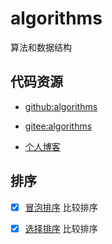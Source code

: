 # algorithms

算法和数据结构

## 代码资源

- [github:algorithms](https://github.com/zhaoyunxing92/algorithms)

- [gitee:algorithms](https://gitee.com/zhaoyunxing92/algorithms)

- [个人博客](https://zhaoyunxing92.gitee.io)

## 排序

- [x] [冒泡排序](sort/bubble/readme.md)  比较排序
- [x] [选择排序](sort/selection/readme.md)  比较排序



